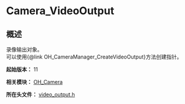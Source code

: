 # Camera_VideoOutput

## 概述

录像输出对象。<br> 可以使用{@link OH_CameraManager_CreateVideoOutput}方法创建指针。

**起始版本：** 11

**相关模块：** [OH_Camera](capi-oh-camera.md)

**所在头文件：** [video_output.h](capi-video-output-h.md)

